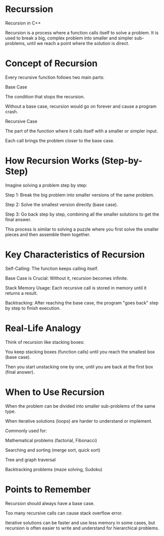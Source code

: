 # Recurssion
Recursion in C++

Recursion is a process where a function calls itself to solve a problem.
It is used to break a big, complex problem into smaller and simpler sub-problems, until we reach a point where the solution is direct.

# Concept of Recursion

Every recursive function follows two main parts:

Base Case

The condition that stops the recursion.

Without a base case, recursion would go on forever and cause a program crash.

Recursive Case

The part of the function where it calls itself with a smaller or simpler input.

Each call brings the problem closer to the base case.

# How Recursion Works (Step-by-Step)

Imagine solving a problem step by step:

Step 1: Break the big problem into smaller versions of the same problem.

Step 2: Solve the smallest version directly (base case).

Step 3: Go back step by step, combining all the smaller solutions to get the final answer.

This process is similar to solving a puzzle where you first solve the smaller pieces and then assemble them together.

# Key Characteristics of Recursion

Self-Calling: The function keeps calling itself.

Base Case is Crucial: Without it, recursion becomes infinite.

Stack Memory Usage: Each recursive call is stored in memory until it returns a result.

Backtracking: After reaching the base case, the program "goes back" step by step to finish execution.

# Real-Life Analogy

Think of recursion like stacking boxes:

You keep stacking boxes (function calls) until you reach the smallest box (base case).

Then you start unstacking one by one, until you are back at the first box (final answer).

# When to Use Recursion

When the problem can be divided into smaller sub-problems of the same type.

When iterative solutions (loops) are harder to understand or implement.

Commonly used for:

Mathematical problems (factorial, Fibonacci)

Searching and sorting (merge sort, quick sort)

Tree and graph traversal

Backtracking problems (maze solving, Sudoku)

# Points to Remember

Recursion should always have a base case.

Too many recursive calls can cause stack overflow error.

Iterative solutions can be faster and use less memory in some cases, but recursion is often easier to write and understand for hierarchical problems.
